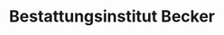 ---
title: "Bestattungsinstitut Becker"
url: /bad-orb/bestattungsinstitut-becker/
shop: Bestattungen
---